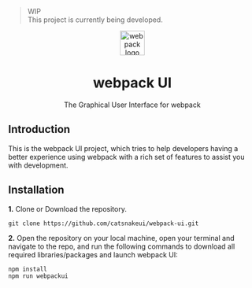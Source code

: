 > WIP <br>
This project is currently being developed.

<p align="center">
  <img alt="webpack logo" src="https://raw.githubusercontent.com/webpack/media/master/logo/icon-square-big.png" width="50px" />
</p>
<div align="center">
<h1>webpack UI</h1>
The Graphical User Interface for webpack<br>
</div>

## Introduction
This is the webpack UI project, which tries to help developers having a better experience using webpack with a rich set of features to assist you with development.

## Installation

**1.** Clone or Download the repository.
```
git clone https://github.com/catsnakeui/webpack-ui.git
```

**2.** Open the repository on your local machine, open your terminal and navigate to the repo, and run the following commands to download all required libraries/packages and launch webpack UI:
```
npm install
npm run webpackui
```
